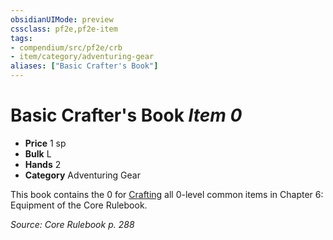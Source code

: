 ```yaml
---
obsidianUIMode: preview
cssclass: pf2e,pf2e-item
tags:
- compendium/src/pf2e/crb
- item/category/adventuring-gear
aliases: ["Basic Crafter's Book"]
---
```

# Basic Crafter's Book *Item 0*  

- **Price** 1 sp
- **Bulk** L
- **Hands** 2
- **Category** Adventuring Gear

This book contains the 0 for [Crafting](../../../Rules/actions/craft.md) all 0-level common items in Chapter 6: Equipment of the Core Rulebook.

*Source: Core Rulebook p. 288*